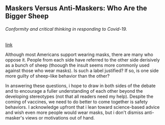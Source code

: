 ## Maskers Versus Anti-Maskers: Who Are the Bigger Sheep

###### Conformity and critical thinking in responding to Covid-19.

[link](https://www.psychologytoday.com/intl/blog/bias-fundamentals/202101/maskers-versus-anti-maskers-who-are-the-bigger-sheep)

Although most Americans support wearing masks, there are many who oppose it. People from each side have referred to the other side derisively as a bunch of sheep (thoough the insult seems more commonly used against those who wear masks). Is such a label justified? If so, is one side more guilty of sheep-like behavior than the other?

In answering these questions, i hope to draw in both sides of the debate and to encourage a fuller understanding of each other beyond the developing stereotypes (not that all readers need my help). Despite the coming of vaccines, we need to do better to come together is safety behaviors. I acknowledge upfront that i lean toward science-based advice and wish even more people would wear masks, but i don't dismiss anti-masker's views or motivations out of hand.

